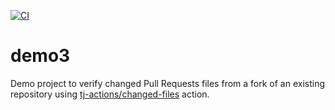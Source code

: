 [![CI](https://github.com/tj-actions/demo3/actions/workflows/ci.yml/badge.svg?branch=main)](https://github.com/tj-actions/demo3/actions/workflows/ci.yml)

# demo3
Demo project to verify changed Pull Requests files from a fork of an existing repository using [tj-actions/changed-files](https://github.com/tj-actions/changed-files) action.

